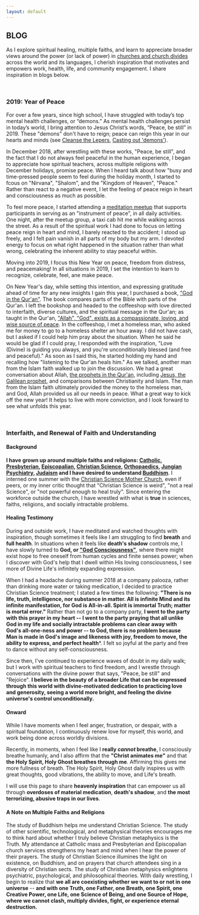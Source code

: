 ```yaml
---
layout: default
---
```


## BLOG
As I explore spiritual healing, multiple faiths, and learn to appreciate broader views around the power (or lack of power) in [churches and church divides](https://www.theatlantic.com/ideas/archive/2018/11/what-should-america-do-its-empty-church-buildings/576592/?utm_source=twb) across the world and its languages, I cherish inspiration that motivates and empowers work, health, life, and community engagement. I share inspiration in blogs below.


<br>

### 2019: Year of Peace
For over a few years, since high school, I have struggled with today’s top mental health challenges, or “demons.” As mental health challenges persist in today’s world, I bring attention to Jesus Christ’s words, “Peace, be still” in 2019. These "demons" don't have to reign; peace can reign this year in our hearts and minds (see [Cleanse the Lepers](https://journal.christianscience.com/issues/2007/1/125-1/cleanse-the-lepers), [Casting out 'demons'](https://journal.christianscience.com/issues/2016/2/134-02/casting-out-demons)).

In December 2018, after wrestling with these works, "Peace, be still", and the fact that I do not always feel peaceful in the human experience, I began to appreciate how spiritual teachers, across multiple religions with December holidays, promise peace. When I heard talk about how "busy and time-pressed people seem to feel during the holiday month, I started to fcous on "Nirvana", "Shalom", and the "Kingdom of Heaven", "Peace." Rather than react to a negative event, I let the feeling of peace reign in heart and consciousness as much as possible.

To feel more peace, I started attending a [meditation meetup](https://www.meetup.com/Meditation-on-Twin-Hearts-Meetup/) that supports participants in serving as an "instrument of peace", in all daily activities. One night, after the meetup group, a taxi cab hit me while walking across the street. As a result of the spiritual work I had done to focus on letting peace reign in heart and mind, I barely reacted to the accident; I stood up freely, and I felt pain vanish in all parts of my body but my arm. I devoted energy to focus on what right happened in the situation rather than what wrong, celebrating the inherent ability to stay peaceful within.

Moving into 2019, I focus this New Year on peace, freedom from distress, and peacemaking! In all situations in 2019, I set the intention to learn to recognize, celebrate, feel, ane make peace.

On New Year's day, while setting this intention, and expressing gratitude ahead of time for any new insights I gain this year, I purchased a book, ["God in the Qur'an"](https://www.amazon.com/God-Quran-Three-Classic-Scriptures/dp/0307269574). The book compares parts of the Bible with parts of the Qur'an. I left the bookshop and headed to the coffeeshop with love directed to interfaith, diverse cultures, and the spiritual message in the Qur'an; as taught in the Qur'an, ["Allah", "God", exists as a compassionate, loving, and wise source of peace](https://www.whyislam.org/brochures/conceptofgod/). In the coffeeshop, I met a homeless man, who asked me for money to go to a homeless shelter an hour away. I did not have cash, but I asked if I could help him pray about the situation. When he said he would be glad if I could pray, I responded with the inspiration, "Love (Divine) is guiding you always, and you're unconditionally blessed (and free and peaceful)." As soon as I said this, he started holding my hand and recalling how "listening to the Qur'an heals him." As we talked, another man from the Islam faith walked up to join the discussion. We had a great conversation about Allah, [the prophets in the Qur'an](https://www.whyislam.org/islam/belief-in-prophets/), including [Jesus, the Galilean prophet](https://biblelesson.christianscience.com/related-information/tenets-of-christian-science), and comparisons between Christianity and Islam. The man from the Islam faith ultimately provided the money to the homeless man, and God, Allah provided us all our needs in peace. What a great way to kick off the new year! It helps to live with more conviction, and I look forward to see what unfolds this year.

<br>

### Interfaith, and Renewal of Faith and Understanding 
#### Background
**I have grown up around multiple faiths and religions: [Catholic](https://www.catholic.org/), [Presbyterian](https://www.presbyterianmission.org/), [Episcopalian](https://www.episcopalchurch.org/library/topics/worldwide), [Christian Science](https://www.marybakereddylibrary.org/), [Orthopaedics](https://www.aaos.org/Default.aspx?ssopc=1), [Jungian Psychiatry](http://jungiansociety.org/), [Judaism](http://www.worldjewishcongress.org/en) and I have desired to understand [Buddhism](http://www.buddhanet.net/)**. I interned one summer with the [Christian Science Mother Church](https://www.christianscience.com/find-us/visit-the-mother-church), even if peers, or my inner critic thought that "Christian Science is weird", "not a real Science", or "not powerful enough to heal truly". Since entering the workforce outside the church, I have wrestled with what is **true** in sciences, faiths, religions, and socially intractable problems.

#### Healing Testimony
During and outside work, I have meditated and watched thoughts with inspiration, though sometimes it feels like I am struggling to find **breath** and **full health**. In situations when it feels like **death's shadow** controls me, I have slowly turned to **God, or ["God Consciousness"](https://articles.plainfieldcs.com/early-workers/bicknell-young/consciousness-where-art-thou/)**, where there might exist hope to free oneself from human cycles and finite senses power; when I discover with God's help that I dwell within His loving consciousness, I see more of Divine Life's infinitely expanding expression. 

When I had a headache during summer 2018 at a company palooza, rather than drinking more water or taking medication, I decided to practice Christian Science treatment; I stated a few times the following: **"There is no life, truth, intelligence, nor substance in matter. All is infinite Mind and its infinite manifestation, for God is All-in-all. Spirit is immortal Truth; matter is mortal error."** Rather than not go to a company party, **I went to the party with this prayer in my heart -- I went to the party praying that all unlike God in my life and socially intractable problems can clear away with God's all-one-ness and power -- to God, there is no problem because Man is made in God's image and likeness with joy, freedom to move, the ability to express, and perfect health***. I felt so joyful at the party and free to dance without any self-consciousness. 

Since then, I've continued to experience waves of doubt in my daily walk; but I work with spiritual teachers to find freedom, and I wrestle through conversations with the divine power that says, "Peace, be still" and "Rejoice". **I believe in the beauty of a broader Life that can be expressed through this world with divine-motivated dedication to practicing love and generosity, seeing a world more bright, and feeling the divine universe's control unconditionally.** 

#### Onward
While I have moments when I feel anger, frustration, or despair, with a spiritual foundation, I continuously renew love for myself, this world, and work being done across worldly divisions.

Recently, in moments, when I feel like I **really *cannot* breathe**, I consciously breathe humanly, and I also affirm that the **"Christ animates me"** and that **the Holy Spirit, Holy Ghost breathes through me**. Affirming this gives me more fullness of breath. The Holy Spirit, Holy Ghost daily inspires us with great thoughts, good vibrations, the ability to move, and Life's breath.

I will use this page to share **heavenly inspiration** that can empower us all through **overdoses of material medication**, **death's shadow**, and **the most terrorizing, abusive traps in our lives**.

#### A Note on Multiple Faiths and Religions 
The study of Buddhism helps me understand Christian Science. The study of other scientific, technological, and metaphysical theories encourages me to think hard about whether I truly believe Christian metaphysics is the Truth. My attendance at Catholic mass and Presbyterian and Episcopalian church services strengthens my heart and mind when I hear the power of their prayers. The study of Christian Science illumines the light on existence, on Buddhism, and on prayers that church attendees sing in a diversity of Christian sects. The study of Christian metaphysics enlightens psychiatric, psychological, and philosophical theories. With daily wrestling, I begin to realize that **we all are coexisting whether we want to or not in one universe** -- **and with one Truth, one Father, one Breath, one Spirit, one Creative Power, one Life, one Science of Being, and one Source of Hope, where we cannot clash, multiply divides, fight, or experience eternal destruction.**


<br>
